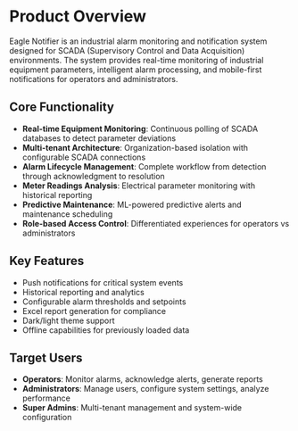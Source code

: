 # Product Overview

Eagle Notifier is an industrial alarm monitoring and notification system designed for SCADA (Supervisory Control and Data Acquisition) environments. The system provides real-time monitoring of industrial equipment parameters, intelligent alarm processing, and mobile-first notifications for operators and administrators.

## Core Functionality
- **Real-time Equipment Monitoring**: Continuous polling of SCADA databases to detect parameter deviations
- **Multi-tenant Architecture**: Organization-based isolation with configurable SCADA connections
- **Alarm Lifecycle Management**: Complete workflow from detection through acknowledgment to resolution
- **Meter Readings Analysis**: Electrical parameter monitoring with historical reporting
- **Predictive Maintenance**: ML-powered predictive alerts and maintenance scheduling
- **Role-based Access Control**: Differentiated experiences for operators vs administrators

## Key Features
- Push notifications for critical system events
- Historical reporting and analytics
- Configurable alarm thresholds and setpoints
- Excel report generation for compliance
- Dark/light theme support
- Offline capabilities for previously loaded data

## Target Users
- **Operators**: Monitor alarms, acknowledge alerts, generate reports
- **Administrators**: Manage users, configure system settings, analyze performance
- **Super Admins**: Multi-tenant management and system-wide configuration
